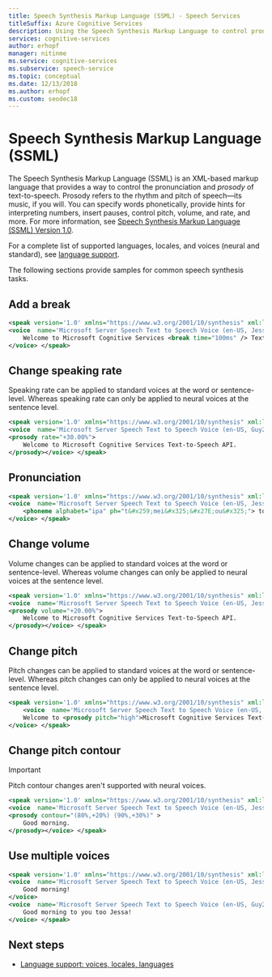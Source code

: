```yaml
---
title: Speech Synthesis Markup Language (SSML) - Speech Services
titleSuffix: Azure Cognitive Services
description: Using the Speech Synthesis Markup Language to control pronunciation and prosody in text-to-speech.
services: cognitive-services
author: erhopf
manager: nitinme
ms.service: cognitive-services
ms.subservice: speech-service
ms.topic: conceptual
ms.date: 12/13/2018
ms.author: erhopf
ms.custom: seodec18
---
```


# Speech Synthesis Markup Language (SSML)

The Speech Synthesis Markup Language (SSML) is an XML-based markup language that provides a way to control the pronunciation and *prosody* of text-to-speech. Prosody refers to the rhythm and pitch of speech—its music, if you will. You can specify words phonetically, provide hints for interpreting numbers, insert pauses, control pitch, volume, and rate, and more. For more information, see [Speech Synthesis Markup Language (SSML) Version 1.0](https://www.w3.org/TR/2009/REC-speech-synthesis-20090303/).

For a complete list of supported languages, locales, and voices (neural and standard), see [language support](language-support.md#text-to-speech).

The following sections provide samples for common speech synthesis tasks.

## Add a break
```xml
<speak version='1.0' xmlns="https://www.w3.org/2001/10/synthesis" xml:lang='en-US'>
<voice  name='Microsoft Server Speech Text to Speech Voice (en-US, Jessa24kRUS)'>
    Welcome to Microsoft Cognitive Services <break time="100ms" /> Text-to-Speech API.
</voice> </speak>
```

## Change speaking rate

Speaking rate can be applied to standard voices at the word or sentence-level. Whereas speaking rate can only be applied to neural voices at the sentence level.

```xml
<speak version='1.0' xmlns="https://www.w3.org/2001/10/synthesis" xml:lang='en-US'>
<voice  name='Microsoft Server Speech Text to Speech Voice (en-US, Guy24kRUS)'>
<prosody rate="+30.00%">
    Welcome to Microsoft Cognitive Services Text-to-Speech API.
</prosody></voice> </speak>
```

## Pronunciation
```xml
<speak version='1.0' xmlns="https://www.w3.org/2001/10/synthesis" xml:lang='en-US'>
<voice  name='Microsoft Server Speech Text to Speech Voice (en-US, Jessa24kRUS)'>
    <phoneme alphabet="ipa" ph="t&#x259;mei&#x325;&#x27E;ou&#x325;"> tomato </phoneme>
</voice> </speak>
```

## Change volume

Volume changes can be applied to standard voices at the word or sentence-level. Whereas volume changes can only be applied to neural voices at the sentence level.

```xml
<speak version='1.0' xmlns="https://www.w3.org/2001/10/synthesis" xml:lang='en-US'>
<voice  name='Microsoft Server Speech Text to Speech Voice (en-US, JessaRUS)'>
<prosody volume="+20.00%">
    Welcome to Microsoft Cognitive Services Text-to-Speech API.
</prosody></voice> </speak>
```

## Change pitch

Pitch changes can be applied to standard voices at the word or sentence-level. Whereas pitch changes can only be applied to neural voices at the sentence level.

```xml
<speak version='1.0' xmlns="https://www.w3.org/2001/10/synthesis" xml:lang='en-US'>
    <voice  name='Microsoft Server Speech Text to Speech Voice (en-US, Guy24kRUS)'>
    Welcome to <prosody pitch="high">Microsoft Cognitive Services Text-to-Speech API.</prosody>
</voice> </speak>
```

## Change pitch contour

> [!IMPORTANT]
> Pitch contour changes aren't supported with neural voices.

```xml
<speak version='1.0' xmlns="https://www.w3.org/2001/10/synthesis" xml:lang='en-US'>
<voice  name='Microsoft Server Speech Text to Speech Voice (en-US, JessaRUS)'>
<prosody contour="(80%,+20%) (90%,+30%)" >
    Good morning.
</prosody></voice> </speak>
```

## Use multiple voices
```xml
<speak version='1.0' xmlns="https://www.w3.org/2001/10/synthesis" xml:lang='en-US'>
<voice  name='Microsoft Server Speech Text to Speech Voice (en-US, JessaRUS)'>
    Good morning!
</voice>
<voice  name='Microsoft Server Speech Text to Speech Voice (en-US, Guy24kRUS)'>
    Good morning to you too Jessa!
</voice> </speak>
```

## Next steps

* [Language support: voices, locales, languages](language-support.md)
